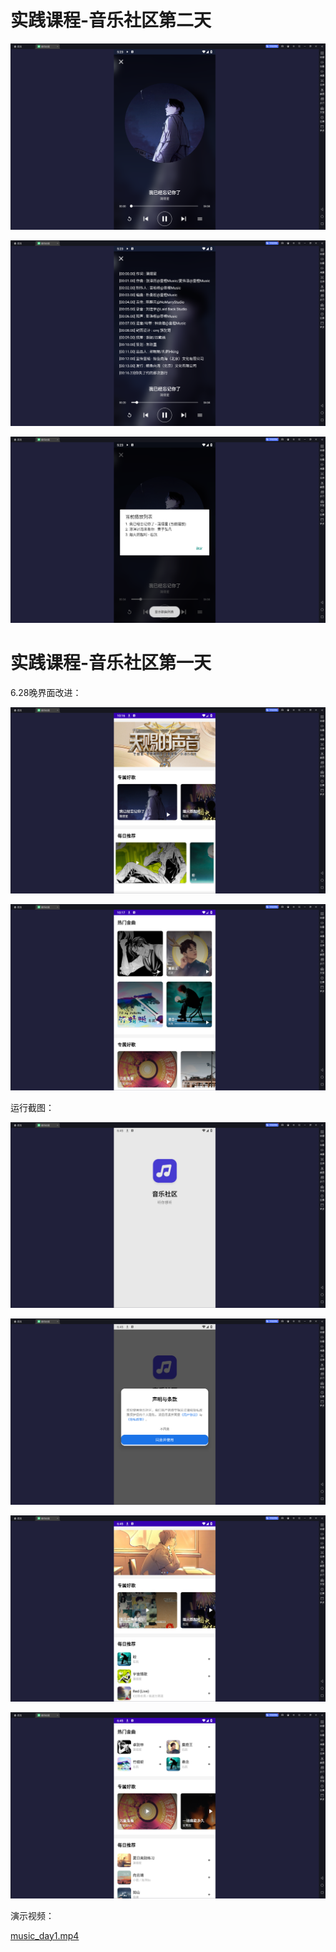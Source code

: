 
# 实践课程-⾳乐社区第二天



![7.png](media/7.png)

![8.png](media/8.png)


![9.png](media/9.png)





# 实践课程-⾳乐社区第⼀天


6.28晚界面改进：

![5.png](media/5.png)

![6.png](media/6.png)

运行截图：

![1.png](media/1.png)

![2.png](media/2.png)

![3.png](media/3.png)

![4.png](media/4.png)




演示视频：

[music_day1.mp4](media/music_day1.mp4)








